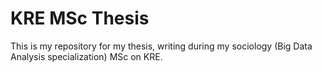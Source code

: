 # KRE MSc Thesis
This is my repository for my thesis, writing during my sociology (Big Data Analysis specialization) MSc on KRE.
